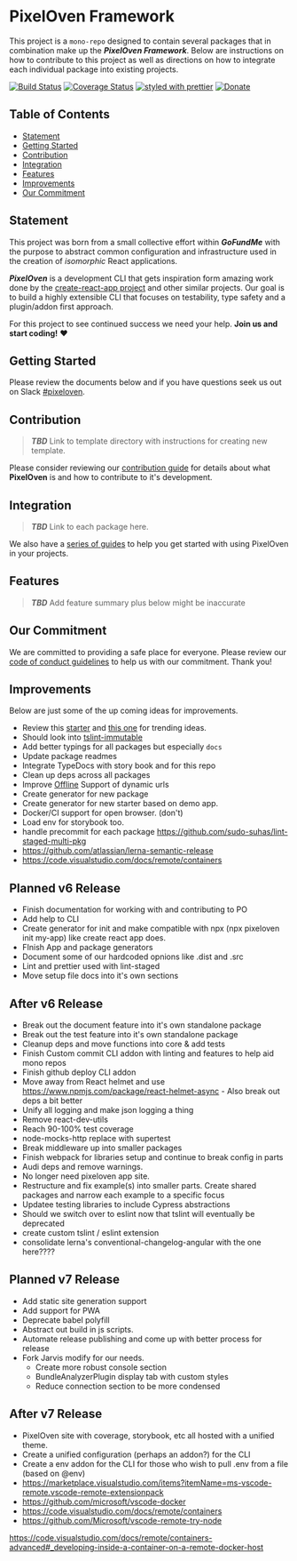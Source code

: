 # PixelOven Framework
This project is a `mono-repo` designed to contain several packages that in combination make up the ***PixelOven Framework***. Below are instructions on how to contribute to this project as well as directions on how to integrate each individual package into existing projects. 

[![Build Status](https://dev.azure.com/pixeloven/PixelOven/_apis/build/status/pixeloven.pixeloven?branchName=master)](https://dev.azure.com/pixeloven/PixelOven/_build/latest?definitionId=1&branchName=master)
[![Coverage Status](https://codecov.io/gh/pixeloven/pixeloven/branch/master/graph/badge.svg)](https://codecov.io/gh/pixeloven/pixeloven)
[![styled with prettier](https://img.shields.io/badge/styled_with-prettier-ff69b4.svg)](https://github.com/prettier/prettier)
[![Donate](https://img.shields.io/badge/donate-paypal-blue.svg)](https://paypal.me/briangebel)

## Table of Contents

- [Statement](#statement)
- [Getting Started](#getting-started)
- [Contribution](#contribution)
- [Integration](#integration)
- [Features](#features)
- [Improvements](#improvements)
- [Our Commitment](#our-commitment)

## Statement

This project was born from a small collective effort within ***GoFundMe*** with the purpose to abstract common configuration and infrastructure used in the creation of *isomorphic* React applications.

***PixelOven*** is a development CLI that gets inspiration form amazing work done by the [create-react-app project](https://github.com/facebook/create-react-app) and other similar projects. Our goal is to build a highly extensible CLI that focuses on testability, type safety and a plugin/addon first approach.

For this project to see continued success we need your help. **Join us and start coding!** :heart:

## Getting Started
Please review the documents below and if you have questions seek us out  on Slack [#pixeloven](https://pixelovenworkspace.slack.com/messages/CJ3B566Q2).

## Contribution

> ***TBD*** Link to template directory with instructions for creating new template.

Please consider reviewing our [contribution guide](./docs/contribution.md) for details about what **PixelOven** is and how to contribute to it's development.

## Integration

> ***TBD*** Link to each package here.

We also have a [series of guides](./docs/guides/index.md) to help you get started with using PixelOven in your projects.

## Features

> ***TBD*** Add feature summary plus below might be inaccurate

## Our Commitment
We are committed to providing a safe place for everyone. Please review our [code of conduct guidelines](./docs/code-of-conduct.md) to help us with our commitment. Thank you!

## Improvements
Below are just some of the up coming ideas for improvements.
* Review this [starter](https://github.com/bitjson/typescript-starter) and [this one](https://github.com/alexjoverm/typescript-library-starter) for trending ideas.
* Should look into [tslint-immutable](https://www.npmjs.com/package/tslint-immutable)
* Add better typings for all packages but especially `docs`
* Update package readmes
* Integrate TypeDocs with story book and for this repo
* Clean up deps across all packages
* Improve [Offline](https://github.com/NekR/offline-plugin/issues/64) Support of dynamic urls
* Create generator for new package
* Create generator for new starter based on demo app.
* Docker/CI support for open browser. (don't)
* Load env for storybook too.
* handle precommit for each package https://github.com/sudo-suhas/lint-staged-multi-pkg
* https://github.com/atlassian/lerna-semantic-release
* https://code.visualstudio.com/docs/remote/containers

## Planned v6 Release
* Finish documentation for working with and contributing to PO
* Add help to CLI
* Create generator for init and make compatible with npx (npx pixeloven init my-app) like create react app does.
* FInish App and package generators
* Document some of our hardcoded opnions like .dist and .src
* Lint and prettier used with lint-staged
* Move setup file docs into it's own sections

## After v6 Release
* Break out the document feature into it's own standalone package
* Break out the test feature into it's own standalone package
* Cleanup deps and move functions into core & add tests
* Finish Custom commit CLI addon with linting and features to help aid mono repos
* Finish github deploy CLI addon
* Move away from React helmet and use https://www.npmjs.com/package/react-helmet-async - Also break out deps a bit better
* Unify all logging and make json logging a thing
* Remove react-dev-utils
* Reach 90-100% test coverage
* node-mocks-http replace with supertest
* Break middleware up into smaller packages
* Finish webpack for libraries setup and continue to break config in parts
* Audi deps and remove warnings.
* No longer need pixeloven app site. 
* Restructure and fix example(s) into smaller parts. Create shared packages and narrow each example to a specific focus
* Updatee testing libraries to include Cypress abstractions
* Should we switch over to eslint now that tslint will eventually be deprecated
* create custom tslint / eslint extension
* consolidate lerna's conventional-changelog-angular with the one here????

## Planned v7 Release
* Add static site generation support
* Add support for PWA
* Deprecate babel polyfill 
* Abstract out build in js scripts.
* Automate release publishing and come up with better process for release
* Fork Jarvis modify for our needs.
    + Create more robust console section
    + BundleAnalyzerPlugin display tab with custom styles
    + Reduce connection section to be more condensed 


## After v7 Release
* PixelOven site with coverage, storybook, etc all hosted with a unified theme.
* Create a unified configuration (perhaps an addon?) for the CLI
* Create a env addon for the CLI for those who wish to pull .env from a file (based on @env)
* https://marketplace.visualstudio.com/items?itemName=ms-vscode-remote.vscode-remote-extensionpack
* https://github.com/microsoft/vscode-docker
* https://code.visualstudio.com/docs/remote/containers
* https://github.com/Microsoft/vscode-remote-try-node

https://code.visualstudio.com/docs/remote/containers-advanced#_developing-inside-a-container-on-a-remote-docker-host